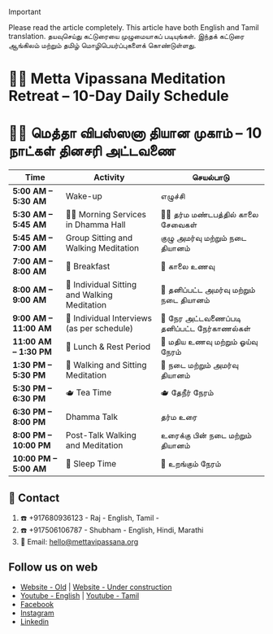 

> [!IMPORTANT]
> Please read the article completely. This article have both English and Tamil translation. தயவுசெய்து கட்டுரையை முழுமையாகப் படியுங்கள். இந்தக் கட்டுரை ஆங்கிலம் மற்றும் தமிழ் மொழிபெயர்ப்புகளைக் கொண்டுள்ளது.

# 🧘‍♂️ Metta Vipassana Meditation Retreat – 10-Day Daily Schedule
# 🧘‍♀️ மெத்தா விபஸ்ஸனா தியான முகாம் – 10 நாட்கள் தினசரி அட்டவணை

| Time                     | Activity                                    | செயல்பாடு                               |
|--------------------------|-----------------------------------------------|--------------------------------------------|
| **5:00 AM – 5:30 AM**    | Wake-up                                       | எழுச்சி                                     |
| **5:30 AM – 5:45 AM**    | :lotus_position_woman: Morning Services in Dhamma Hall               | :lotus_position_woman: தர்ம மண்டபத்தில் காலை சேவைகள்              |
| **5:45 AM – 7:00 AM**    | Group Sitting and Walking Meditation          | குழு அமர்வு மற்றும் நடை தியானம்             |
| **7:00 AM – 8:00 AM**    | :bread: Breakfast                                     | :bread: காலை உணவு                                  |
| **8:00 AM – 9:00 AM**    | :lotus_position: Individual Sitting and Walking Meditation     | :lotus_position: தனிப்பட்ட அமர்வு மற்றும் நடை தியானம்        |
| **9:00 AM – 11:00 AM**   | :busts_in_silhouette: Individual Interviews (as per schedule)       | :busts_in_silhouette: நேர அட்டவணைப்படி தனிப்பட்ட நேர்காணல்கள்    |
| **11:00 AM – 1:30 PM**   | :spaghetti: Lunch & Rest Period                           | :spaghetti: மதிய உணவு மற்றும் ஓய்வு நேரம்               |
| **1:30 PM – 5:30 PM**    | :lotus_position: Walking and Sitting Meditation                | :lotus_position: நடை மற்றும் அமர்வு தியானம்                  |
| **5:30 PM – 6:30 PM**    | :teapot: Tea Time                                      | :teapot: தேநீர் நேரம்                                |
| **6:30 PM – 8:00 PM**    | Dhamma Talk                                   | தர்ம உரை                                    |
| **8:00 PM – 10:00 PM**   | Post-Talk Walking and Meditation              | உரைக்கு பின் நடை மற்றும் தியானம்            |
| **10:00 PM – 5:00 AM**   | :sleeping_bed: Sleep Time                                    | :sleeping_bed: உறங்கும் நேரம்                              |



## :busts_in_silhouette: Contact

1. :phone: +917680936123 - Raj - English, Tamil -
2. :phone: +917506106787 - Shubham - English, Hindi, Marathi
3. :email: Email: hello@mettavipassana.org

##  Follow us on web
* [Website - Old](https://www.dhammasukha.in) |  [Website - Under construction](https://www.mettavipassana.org)
* [Youtube - English](https://www.youtube.com/@mettavipassanaway) |  [Youtube - Tamil](https://www.youtube.com/@mettavipassanawaytamil)
* [Facebook](https://www.facebook.com/mettavipassanaway)
* [Instagram](https://www.instagram.com/mettavipassanaway)
* [Linkedin](https://www.linkedin.com/company/109274422)